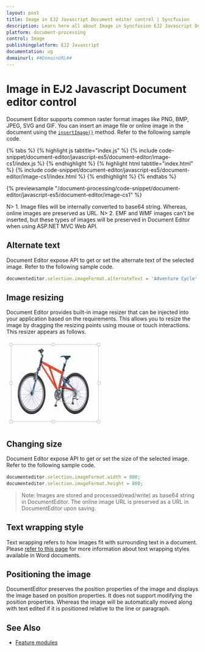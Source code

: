 ```yaml
---
layout: post
title: Image in EJ2 Javascript Document editor control | Syncfusion
description: Learn here all about Image in Syncfusion EJ2 Javascript Document editor control of Syncfusion Essential JS 2 and more.
platform: document-processing
control: Image 
publishingplatform: EJ2 Javascript
documentation: ug
domainurl: ##DomainURL##
---
```


# Image in EJ2 Javascript Document editor control

Document Editor supports common raster format images like PNG, BMP, JPEG, SVG and GIF. You can insert an image file or online image in the document using the [`insertImage()`](https://ej2.syncfusion.com/javascript/documentation/api/document-editor/editor#insertimage) method. Refer to the following sample code.

{% tabs %}
{% highlight js tabtitle="index.js" %}
{% include code-snippet/document-editor/javascript-es5/document-editor/image-cs1/index.js %}
{% endhighlight %}
{% highlight html tabtitle="index.html" %}
{% include code-snippet/document-editor/javascript-es5/document-editor/image-cs1/index.html %}
{% endhighlight %}
{% endtabs %}

{% previewsample "/document-processing/code-snippet/document-editor/javascript-es5/document-editor/image-cs1" %}

N> 1. Image files will be internally converted to base64 string. Whereas, online images are preserved as URL. N> 2. EMF and WMF images can't be inserted, but these types of images will be preserved in Document Editor when using ASP.NET MVC Web API.

## Alternate text

Document Editor expose API to get or set the alternate text of the selected image. Refer to the following sample code.

```ts
documenteditor.selection.imageFormat.alternateText = 'Adventure Cycle';
```

## Image resizing

Document Editor provides built-in image resizer that can be injected into your application based on the requirements. This allows you to resize the image by dragging the resizing points using mouse or touch interactions. This resizer appears as follows.

![Image](images/image.png)

## Changing size

Document Editor expose API to get or set the size of the selected image. Refer to the following sample code.

```ts
documenteditor.selection.imageFormat.width = 800;
documenteditor.selection.imageFormat.height = 800;
```

>Note: Images are stored and processed(read/write) as base64 string in DocumentEditor. The online image URL is preserved as a URL in DocumentEditor upon saving.

## Text wrapping style

Text wrapping refers to how images fit with surrounding text in a document. Please [refer to this page](./text-wrapping-style) for more information about text wrapping styles available in Word documents.

## Positioning the image

DocumentEditor preserves the position properties of the image and displays the image based on position properties. It does not support modifying the position properties. Whereas the image will be automatically moved along with text edited if it is positioned relative to the line or paragraph.

## See Also

* [Feature modules](./feature-module)

